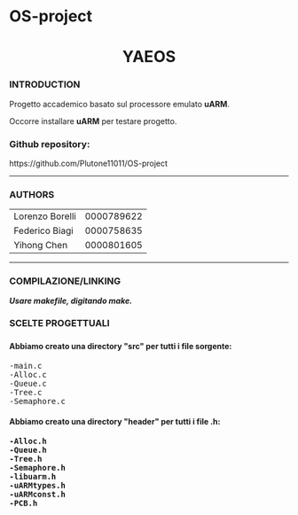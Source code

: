# OS-project

<h1 align="center">YAEOS</h1>

<h3>INTRODUCTION</h3>
<p>Progetto accademico basato sul processore emulato <b>uARM</b>.<p>
<p>Occorre installare <b>uARM</b> per testare progetto.</p>
<h3>Github repository:</h3>
<p>https://github.com/Plutone11011/OS-project<p>

<hr>

<h3>AUTHORS</h3>
<table>
  <tr>
    <td>Lorenzo Borelli</td>
    <td>0000789622</td>
  </tr>
  <tr>
    <td>Federico Biagi</td>
    <td>0000758635</td>
  </tr>
  <tr>
    <td>Yihong Chen</td>
    <td>0000801605</td>
  </tr>
</table>

<hr>

<h3>COMPILAZIONE/LINKING</h3>
<p><b><em>Usare makefile, digitando make.</em></b></p>

<h3>SCELTE PROGETTUALI<h3>

<h4>Abbiamo creato una directory "src" per tutti i file sorgente:</h4> 
<pre>
-main.c
-Alloc.c 
-Queue.c
-Tree.c
-Semaphore.c
</pre>
<h4>Abbiamo creato una directory "header" per tutti i file .h:<h4>
<pre>
-Alloc.h 
-Queue.h
-Tree.h
-Semaphore.h
-libuarm.h
-uARMtypes.h
-uARMconst.h
-PCB.h
</pre>

